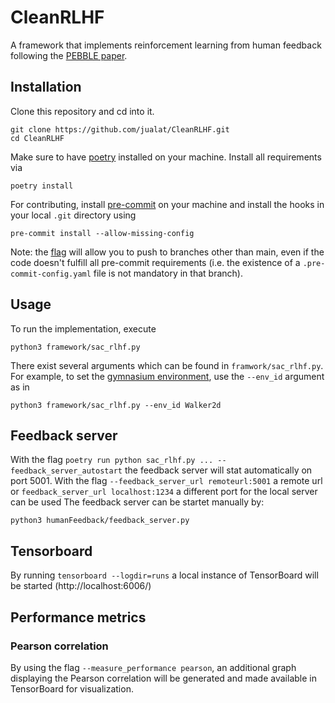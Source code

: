 # CleanRLHF

A framework that implements reinforcement learning from human feedback following the [PEBBLE paper](https://arxiv.org/abs/2106.05091). 

## Installation

Clone this repository and cd into it.

```
git clone https://github.com/jualat/CleanRLHF.git
cd CleanRLHF
```

Make sure to have [poetry](https://python-poetry.org/docs/#installation) installed on your machine. Install all requirements via
```
poetry install
```

For contributing, install [pre-commit](https://pre-commit.com/#install) on your machine and install the hooks in your local `.git` directory using

```
pre-commit install --allow-missing-config
```

Note: the [flag](https://github.com/pre-commit/pre-commit/issues/984) will allow you to push to branches other than main, even if the code doesn't fulfill all pre-commit requirements (i.e. the existence of a `.pre-commit-config.yaml` file is not mandatory in that branch).

## Usage

To run the implementation, execute
```
python3 framework/sac_rlhf.py
```

There exist several arguments which can be found in `framwork/sac_rlhf.py`. For example, to set the [gymnasium environment](https://gymnasium.farama.org/index.html), use the `--env_id` argument as in
```
python3 framework/sac_rlhf.py --env_id Walker2d
```

## Feedback server
With the flag `poetry run python sac_rlhf.py ... --feedback_server_autostart` the feedback server will stat automatically on port 5001.
With the flag `--feedback_server_url remoteurl:5001` a remote url or `feedback_server_url localhost:1234` a different port for the local server can be used
The feedback server can be startet manually by:
```
python3 humanFeedback/feedback_server.py
```

## Tensorboard
By running `tensorboard --logdir=runs` a local instance of TensorBoard will be started (http://localhost:6006/)

## Performance metrics
### Pearson correlation
By using the flag `--measure_performance pearson`, an additional graph displaying the Pearson correlation will be generated and made available in TensorBoard for visualization.
